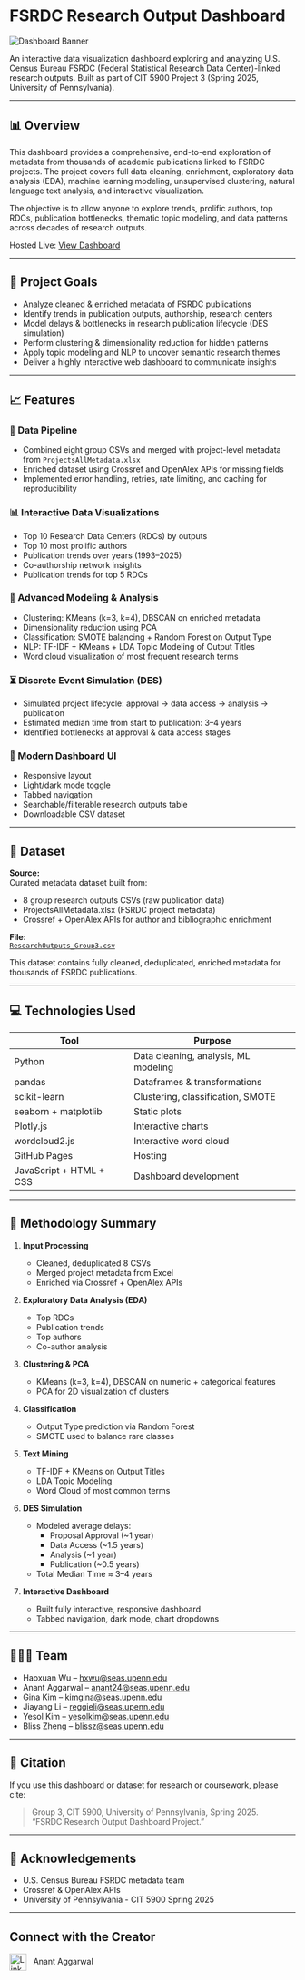 # FSRDC Research Output Dashboard

![Dashboard Banner](https://raw.githubusercontent.com/anant241203/fsrdc-research-dashboard/main/banner.png)  

An interactive data visualization dashboard exploring and analyzing U.S. Census Bureau FSRDC (Federal Statistical Research Data Center)-linked research outputs. Built as part of CIT 5900 Project 3 (Spring 2025, University of Pennsylvania).

---

## 📊 Overview

This dashboard provides a comprehensive, end-to-end exploration of metadata from thousands of academic publications linked to FSRDC projects. The project covers full data cleaning, enrichment, exploratory data analysis (EDA), machine learning modeling, unsupervised clustering, natural language text analysis, and interactive visualization.

The objective is to allow anyone to explore trends, prolific authors, top RDCs, publication bottlenecks, thematic topic modeling, and data patterns across decades of research outputs.

Hosted Live: [View Dashboard](https://anant241203.github.io/fsrdc-research-dashboard/)

---

## 🎯 Project Goals

- Analyze cleaned & enriched metadata of FSRDC publications
- Identify trends in publication outputs, authorship, research centers
- Model delays & bottlenecks in research publication lifecycle (DES simulation)
- Perform clustering & dimensionality reduction for hidden patterns
- Apply topic modeling and NLP to uncover semantic research themes
- Deliver a highly interactive web dashboard to communicate insights

---

## 📈 Features

### 📝 Data Pipeline
- Combined eight group CSVs and merged with project-level metadata from `ProjectsAllMetadata.xlsx`
- Enriched dataset using Crossref and OpenAlex APIs for missing fields
- Implemented error handling, retries, rate limiting, and caching for reproducibility

### 📊 Interactive Data Visualizations
- Top 10 Research Data Centers (RDCs) by outputs
- Top 10 most prolific authors
- Publication trends over years (1993–2025)
- Co-authorship network insights
- Publication trends for top 5 RDCs

### 🔎 Advanced Modeling & Analysis
- Clustering: KMeans (k=3, k=4), DBSCAN on enriched metadata
- Dimensionality reduction using PCA
- Classification: SMOTE balancing + Random Forest on Output Type
- NLP: TF-IDF + KMeans + LDA Topic Modeling of Output Titles
- Word cloud visualization of most frequent research terms

### ⏳ Discrete Event Simulation (DES)
- Simulated project lifecycle: approval → data access → analysis → publication
- Estimated median time from start to publication: 3–4 years
- Identified bottlenecks at approval & data access stages

### 🌙 Modern Dashboard UI
- Responsive layout
- Light/dark mode toggle
- Tabbed navigation
- Searchable/filterable research outputs table
- Downloadable CSV dataset

---

## 💾 Dataset

**Source:**  
Curated metadata dataset built from:
- 8 group research outputs CSVs (raw publication data)
- ProjectsAllMetadata.xlsx (FSRDC project metadata)
- Crossref + OpenAlex APIs for author and bibliographic enrichment

**File:**  
[`ResearchOutputs_Group3.csv`](https://anant241203.github.io/fsrdc-research-dashboard/ResearchOutputs_Group3.csv)

This dataset contains fully cleaned, deduplicated, enriched metadata for thousands of FSRDC publications.

---

## 💻 Technologies Used

| Tool | Purpose |
|------|---------|
| Python | Data cleaning, analysis, ML modeling |
| pandas | Dataframes & transformations |
| scikit-learn | Clustering, classification, SMOTE |
| seaborn + matplotlib | Static plots |
| Plotly.js | Interactive charts |
| wordcloud2.js | Interactive word cloud |
| GitHub Pages | Hosting |
| JavaScript + HTML + CSS | Dashboard development |

---

## 📝 Methodology Summary

1. **Input Processing**  
   - Cleaned, deduplicated 8 CSVs  
   - Merged project metadata from Excel  
   - Enriched via Crossref + OpenAlex APIs  

2. **Exploratory Data Analysis (EDA)**  
   - Top RDCs  
   - Publication trends  
   - Top authors  
   - Co-author analysis  

3. **Clustering & PCA**  
   - KMeans (k=3, k=4), DBSCAN on numeric + categorical features  
   - PCA for 2D visualization of clusters  

4. **Classification**  
   - Output Type prediction via Random Forest  
   - SMOTE used to balance rare classes  

5. **Text Mining**  
   - TF-IDF + KMeans on Output Titles  
   - LDA Topic Modeling  
   - Word Cloud of most common terms  

6. **DES Simulation**  
   - Modeled average delays:  
     - Proposal Approval (~1 year)  
     - Data Access (~1.5 years)  
     - Analysis (~1 year)  
     - Publication (~0.5 years)  
   - Total Median Time ≈ 3–4 years  

7. **Interactive Dashboard**  
   - Built fully interactive, responsive dashboard  
   - Tabbed navigation, dark mode, chart dropdowns  


---

## 🧑‍🤝‍🧑 Team

- Haoxuan Wu – hxwu@seas.upenn.edu
- Anant Aggarwal – anant24@seas.upenn.edu
- Gina Kim – kimgina@seas.upenn.edu
- Jiayang Li – reggieli@seas.upenn.edu
- Yesol Kim – yesolkim@seas.upenn.edu
- Bliss Zheng – blissz@seas.upenn.edu

---

## 📝 Citation

If you use this dashboard or dataset for research or coursework, please cite:

> Group 3, CIT 5900, University of Pennsylvania, Spring 2025.  
> “FSRDC Research Output Dashboard Project.”

---

## 🙏 Acknowledgements

- U.S. Census Bureau FSRDC metadata team  
- Crossref & OpenAlex APIs  
- University of Pennsylvania - CIT 5900 Spring 2025

---
## Connect with the Creator

<a href="https://www.linkedin.com/in/anant241203" target="_blank" style="text-decoration:none;">
    <img src="https://cdn.jsdelivr.net/gh/devicons/devicon/icons/linkedin/linkedin-original.svg" alt="LinkedIn" width="30" style="vertical-align:middle; margin-right:8px;">
    Anant Aggarwal
</a>

